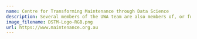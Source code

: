```yaml
---
name: Centre for Transforming Maintenance through Data Science
description: Several members of the UWA team are also members of, or funded by, the <a href=\"https://www.maintenance.org.au\" target=\"_blank\"/>CTMTDS</a> . They make up a lot of Theme 1 of the Centre and focus on the application of NLP, Knowledge Graphs and Ontologies to industrial maintenance data and problems.
image_filename: DSTM-Logo-RGB.png
url: https://www.maintenance.org.au
---
```

